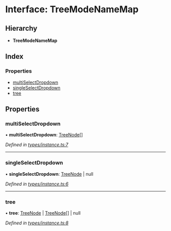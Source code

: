 # Interface: TreeModeNameMap

## Hierarchy

* **TreeModeNameMap**

## Index

### Properties

* [multiSelectDropdown](treemodenamemap.md#multiselectdropdown)
* [singleSelectDropdown](treemodenamemap.md#singleselectdropdown)
* [tree](treemodenamemap.md#tree)

## Properties

### multiSelectDropdown

•  **multiSelectDropdown**: [TreeNode](treenode.md)[]

*Defined in [types/instance.ts:7](https://github.com/ckotzbauer/simple-tree-component/blob/111f998/src/types/instance.ts#L7)*

___

### singleSelectDropdown

•  **singleSelectDropdown**: [TreeNode](treenode.md) \| null

*Defined in [types/instance.ts:6](https://github.com/ckotzbauer/simple-tree-component/blob/111f998/src/types/instance.ts#L6)*

___

### tree

•  **tree**: [TreeNode](treenode.md) \| [TreeNode](treenode.md)[] \| null

*Defined in [types/instance.ts:8](https://github.com/ckotzbauer/simple-tree-component/blob/111f998/src/types/instance.ts#L8)*
